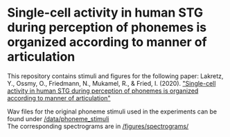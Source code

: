# Single-cell activity in human STG during perception of phonemes is organized according to manner of articulation 

This repository contains stimuli and figures for the following paper:
Lakretz, Y., Ossmy, O., Friedmann, N., Mukamel, R., & Fried, I. (2020). ["Single-cell activity in human STG during perception of phonemes is organized according to manner of articulation"](https://www.biorxiv.org/content/biorxiv/early/2020/06/09/552315.full.pdf)

Wav files for the original phoneme stimuli used in the experiments can be found under [/data/phoneme_stimuli](https://github.com/yairlak/phonemes_single_unit_STG/tree/master/data/phoneme_stimuli)  
The corresponding spectrograms are in [/figures/spectrograms/](https://github.com/yairlak/phonemes_single_unit_STG/tree/master/figures/spectrograms)
